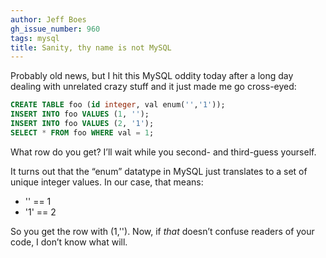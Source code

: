 ```yaml
---
author: Jeff Boes
gh_issue_number: 960
tags: mysql
title: Sanity, thy name is not MySQL
---
```


Probably old news, but I hit this MySQL oddity today after a long day dealing with unrelated crazy stuff and it just made me go cross-eyed:

```sql
CREATE TABLE foo (id integer, val enum('','1'));
INSERT INTO foo VALUES (1, '');
INSERT INTO foo VALUES (2, '1');
SELECT * FROM foo WHERE val = 1;
```

What row do you get? I’ll wait while you second- and third-guess yourself.

It turns out that the “enum” datatype in MySQL just translates to a set of unique integer values. In our case, that means:

- '' == 1 
- '1' == 2 

So you get the row with (1,''). Now, if *that* doesn’t confuse readers of your code, I don’t know what will.


